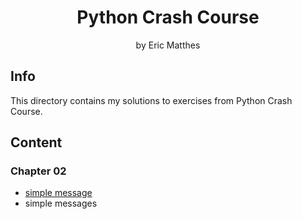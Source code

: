 <div align="center">

# Python Crash Course
by Eric Matthes

</div>

## Info

This directory contains my solutions to exercises from Python Crash Course.

## Content

### Chapter 02
- [simple message](chapter_02/simple_message.py)
- simple messages

